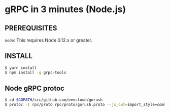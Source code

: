 # gRPC in 3 minutes (Node.js)

## PREREQUISITES

`node`: This requires Node 0.12.x or greater.

## INSTALL

```sh
$ yarn install
$ npm install -g grpc-tools
```

## Node gRPC protoc

```sh
$ cd $GOPATH/src/github.com/eencloud/gorush
$ protoc -I rpc/proto rpc/proto/gorush.proto --js_out=import_style=commonjs,binary:rpc/example/node/ --grpc_out=rpc/example/node/ --plugin=protoc-gen-grpc=`which grpc_tools_node_protoc_plugin`
```
